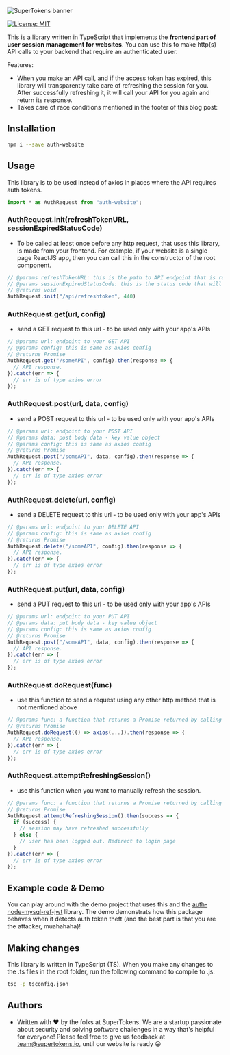 ![SuperTokens banner](https://github.com/supertokens/auth-node-mysql-ref-jwt/blob/master/images/github%20cover.png)

[![License: MIT](https://img.shields.io/badge/License-MIT-brightgreen.svg)](https://github.com/supertokens/auth-website/blob/master/LICENSE)

This is a library written in TypeScript that implements the **frontend part of user session management for websites**. You can use this to make http(s) API calls to your backend that require an authenticated user.

Features:
- When you make an API call, and if the access token has expired, this library will transparently take care of refreshing the session for you. After successfully refreshing it, it will call your API for you again and return its response.
- Takes care of race conditions mentioned in the footer of this blog post: <TODO blog post link>

## Installation
```bash
npm i --save auth-website
```

## Usage
This library is to be used instead of axios in places where the API requires auth tokens.
```js
import * as AuthRequest from "auth-website";
```
### AuthRequest.init(refreshTokenURL, sessionExpiredStatusCode)
- To be called at least once before any http request, that uses this library, is made from your frontend. For example, if your website is a single page ReactJS app, then you can call this in the constructor of the root component.
```js
// @params refreshTokenURL: this is the path to API endpoint that is responsible for refreshing the session when the access token expires.
// @params sessionExpiredStatusCode: this is the status code that will be sent by any API that detects session expiry.
// @returns void
AuthRequest.init("/api/refreshtoken", 440)
```
### AuthRequest.get(url, config)
- send a GET request to this url - to be used only with your app's APIs
```js
// @params url: endpoint to your GET API
// @params config: this is same as axios config
// @returns Promise
AuthRequest.get("/someAPI", config).then(response => {
  // API response.
}).catch(err => {
  // err is of type axios error
});
```
### AuthRequest.post(url, data, config)
- send a POST request to this url - to be used only with your app's APIs
```js
// @params url: endpoint to your POST API
// @params data: post body data - key value object
// @params config: this is same as axios config
// @returns Promise
AuthRequest.post("/someAPI", data, config).then(response => {
  // API response.
}).catch(err => {
  // err is of type axios error
});
```
### AuthRequest.delete(url, config)
- send a DELETE request to this url - to be used only with your app's APIs
```js
// @params url: endpoint to your DELETE API
// @params config: this is same as axios config
// @returns Promise
AuthRequest.delete("/someAPI", config).then(response => {
  // API response.
}).catch(err => {
  // err is of type axios error
});
```
### AuthRequest.put(url, data, config)
- send a PUT request to this url - to be used only with your app's APIs
```js
// @params url: endpoint to your PUT API
// @params data: put body data - key value object
// @params config: this is same as axios config
// @returns Promise
AuthRequest.post("/someAPI", data, config).then(response => {
  // API response.
}).catch(err => {
  // err is of type axios error
});
```
### AuthRequest.doRequest(func)
- use this function to send a request using any other http method that is not mentioned above
```js
// @params func: a function that returns a Promise returned by calling the axios function
// @returns Promise
AuthRequest.doRequest(() => axios(...)).then(response => {
  // API response.
}).catch(err => {
  // err is of type axios error
});
```
### AuthRequest.attemptRefreshingSession()
- use this function when you want to manually refresh the session.
```js
// @params func: a function that returns a Promise returned by calling the axios function
// @returns Promise
AuthRequest.attemptRefreshingSession().then(success => {
  if (success) {
    // session may have refreshed successfully 
  } else {
    // user has been logged out. Redirect to login page
  }
}).catch(err => {
  // err is of type axios error
});
```

## Example code & Demo
You can play around with the demo project that uses this and the [auth-node-mysql-ref-jwt](https://github.com/supertokens/auth-node-mysql-ref-jwt) library. The demo demonstrats how this package behaves when it detects auth token theft (and the best part is that you are the attacker, muahahaha)!

## Making changes
This library is written in TypeScript (TS). When you make any changes to the .ts files in the root folder, run the following command to compile to .js:
```bash
tsc -p tsconfig.json
```

## Authors
- Written with :heart: by the folks at SuperTokens. We are a startup passionate about security and solving software challenges in a way that's helpful for everyone! Please feel free to give us feedback at team@supertokens.io, until our website is ready :grinning:
